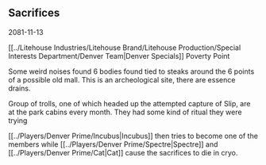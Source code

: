 ## Sacrifices
2081-11-13

[[../Litehouse Industries/Litehouse Brand/Litehouse Production/Special Interests Department/Denver Team|Denver Specials]]
Poverty Point 

Some weird noises
found 6 bodies found tied to steaks around the 6 points of a possible old mall. This is an archeological site, there are essence drains.

Group of trolls, one of which headed up the attempted capture of Slip, are at the park cabins every month. They had some kind of ritual they were trying

[[../Players/Denver Prime/Incubus|Incubus]] then tries to become one of the members while [[../Players/Denver Prime/Spectre|Spectre]] and [[../Players/Denver Prime/Cat|Cat]] cause the sacrifices to die in cryo.
